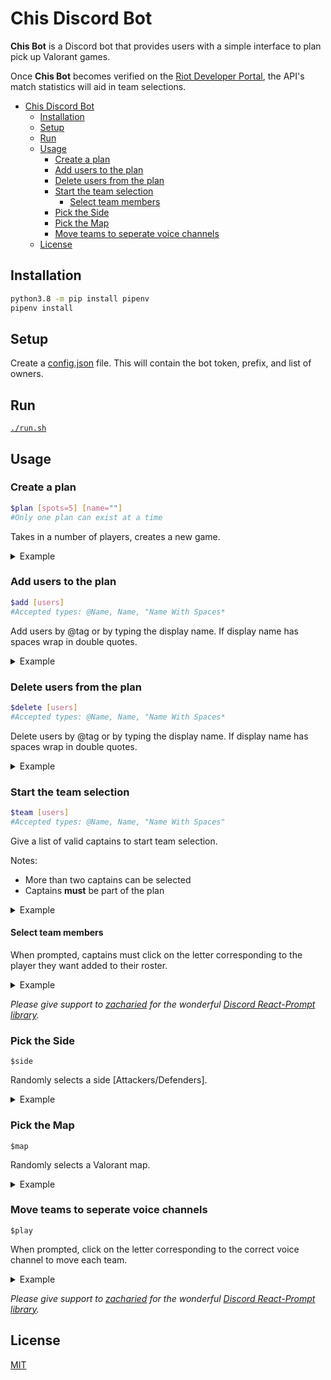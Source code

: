 

# Chis Discord Bot

**Chis Bot** is a Discord bot that provides users with a simple interface to plan pick up Valorant games.

Once **Chis Bot** becomes verified on the [Riot Developer Portal](https://developer.riotgames.com/), the API's match statistics will aid in team selections.

- [Chis Discord Bot](#chis-discord-bot)
  - [Installation](#installation)
  - [Setup](#setup)
  - [Run](#run)
  - [Usage](#usage)
    - [Create a plan](#create-a-plan)
    - [Add users to the plan](#add-users-to-the-plan)
    - [Delete users from the plan](#delete-users-from-the-plan)
    - [Start the team selection](#start-the-team-selection)
      - [Select team members](#select-team-members)
    - [Pick the Side](#pick-the-side)
    - [Pick the Map](#pick-the-map)
    - [Move teams to seperate voice channels](#move-teams-to-seperate-voice-channels)
  - [License](#license)
  
## Installation

``` bash
python3.8 -m pip install pipenv
pipenv install
```

## Setup

Create a [config.json](config-example.json) file. 
This will contain the bot token, prefix, and list of owners.

## Run

[`./run.sh`](run.sh)

## Usage

### Create a plan

```bash
$plan [spots=5] [name=""]
#Only one plan can exist at a time
```

Takes in a number of players, creates a new game.

<details>
    <summary>Example</summary>
    <img src="https://i.imgur.com/aWKH89w.gif" alt="plan" height="350"/>
</details>

### Add users to the plan

```bash
$add [users]
#Accepted types: @Name, Name, "Name With Spaces*
```

Add users by @tag or by typing the display name. If display name has spaces wrap in double quotes.

<details>
    <summary>Example</summary>
    <img src="https://i.imgur.com/0wkp11u.gif" alt="add" height="350"/>
</details>

### Delete users from the plan

```bash
$delete [users]
#Accepted types: @Name, Name, "Name With Spaces*
```

Delete users by @tag or by typing the display name. If display name has spaces wrap in double quotes.

<details>
    <summary>Example</summary>
    <img src="https://i.imgur.com/ZDl7cuw.gif" alt="delete" height="350"/>
</details>

### Start the team selection

```bash
$team [users]
#Accepted types: @Name, Name, "Name With Spaces"
```

Give a list of valid captains to start team selection.

Notes:

- More than two captains can be selected
- Captains **must** be part of the plan

<details>
    <summary>Example</summary>
    <img src="https://i.imgur.com/3xAfZVe.gif" alt="team1" height="350"/>
</details>

#### Select team members

 When prompted, captains must click on the letter corresponding to the player they want added to their roster.

<details>
    <summary>Example</summary>
    <img src="https://i.imgur.com/3WUbvAT.gif" alt="team2" height="350"/>
</details>

*Please give support to [zacharied](https://github.com/zacharied) for the wonderful [Discord React-Prompt library](https://github.com/zacharied/discord-eprompt).*

### Pick the Side

`$side`

Randomly selects a side [Attackers/Defenders].

<details>
    <summary>Example</summary>
    <img src="https://i.imgur.com/PmmiRVZ.gif" alt="side" height="350"/>
</details>

### Pick the Map

`$map`

Randomly selects a Valorant map.

<details>
    <summary>Example</summary>
    <img src="https://i.imgur.com/k7dalPJ.gif" alt="map" height="350"/>
</details>

### Move teams to seperate voice channels

`$play`

When prompted, click on the letter corresponding to the correct voice channel to move each team.

<details>
    <summary>Example</summary>
    <img src="https://i.imgur.com/MATv1Io.gif" alt="play" height="350"/>
</details>

*Please give support to [zacharied](https://github.com/zacharied) for the wonderful [Discord React-Prompt library](https://github.com/zacharied/discord-eprompt).*

## License

[MIT](https://choosealicense.com/licenses/mit/)

